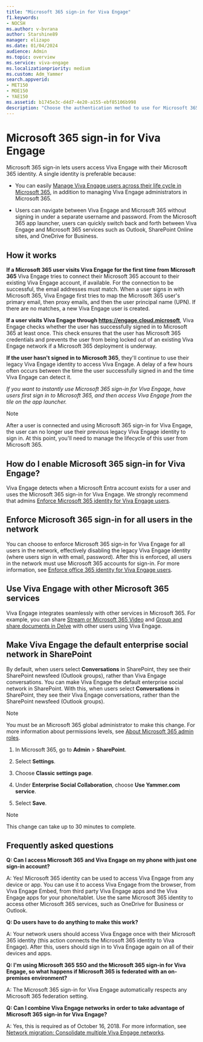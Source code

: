 ```yaml
---
title: "Microsoft 365 sign-in for Viva Engage"
f1.keywords:
- NOCSH
ms.author: v-bvrana
author: Starshine89
manager: elizapo
ms.date: 01/04/2024
audience: Admin
ms.topic: overview
ms.service: viva-engage
ms.localizationpriority: medium
ms.custom: Adm_Yammer
search.appverid:
- MET150
- MOE150
- YAE150
ms.assetid: b1745e3c-d4d7-4e20-a155-ebf85106b998
description: "Choose the authentication method to use for Microsoft 365 and Viva Engage: directory sync, single sign-on (SSO), or Microsoft 365 sign-in. Add Viva Engage to the Office 365 navigation bar."
---
```


# Microsoft 365 sign-in for Viva Engage

Microsoft 365 sign-in lets users access Viva Engage with their Microsoft 365 identity. A single identity is preferable because:
  
- You can easily [Manage Viva Engage users across their life cycle in Microsoft 365](manage-users-across-their-lifecycle.md), in addition to managing Viva Engage administrators in Microsoft 365.
    
- Users can navigate between Viva Engage and Microsoft 365 without signing in under a separate username and password. From the Microsoft 365 app launcher, users can quickly switch back and forth between Viva Engage and Microsoft 365 services such as Outlook, SharePoint Online sites, and OneDrive for Business.
  
## How it works

**If a Microsoft 365 user visits Viva Engage for the first time from Microsoft 365** Viva Engage tries to connect their Microsoft 365 account to their existing Viva Engage account, if available. For the connection to be successful, the email addresses must match. When a user signs in with Microsoft 365, Viva Engage first tries to map the Microsoft 365 user's primary email, then proxy emails, and then the user principal name (UPN). If there are no matches, a new Viva Engage user is created.
  
**If a user visits Viva Engage through https://engage.cloud.microsoft**, Viva Engage checks whether the user has successfully signed in to Microsoft 365 at least once. This check ensures that the user has Microsoft 365 credentials and prevents the user from being locked out of an existing Viva Engage network if a Microsoft 365 deployment is underway. 

**If the user hasn't signed in to Microsoft 365**, they'll continue to use their legacy Viva Engage identity to access Viva Engage. A delay of a few hours often occurs between the time the user successfully signed in and the time Viva Engage can detect it.

*If you want to instantly use Microsoft 365 sign-in for Viva Engage, have users first sign in to Microsoft 365, and then access Viva Engage from the tile on the app launcher.*
  
>[!NOTE]
> After a user is connected and using Microsoft 365 sign-in for Viva Engage, the user can no longer use their previous legacy Viva Engage identity to sign in. At this point, you'll need to manage the lifecycle of this user from Microsoft 365.
  
## How do I enable Microsoft 365 sign-in for Viva Engage?

Viva Engage detects when a Microsoft Entra account exists for a user and uses the Microsoft 365 sign-in for Viva Engage. We strongly recommend that admins [Enforce Microsoft 365 identity for Viva Engage users](../configure-your-viva-engage-network/enforce-office-365-identity.md).
  
## Enforce Microsoft 365 sign-in for all users in the network

You can choose to enforce Microsoft 365 sign-in for Viva Engage for all users in the network, effectively disabling the legacy Viva Engage identity (where users sign in with email, password). After this is enforced, all users in the network must use Microsoft 365 accounts for sign-in. For more information, see [Enforce office 365 identity for Viva Engage users](../configure-your-viva-engage-network/enforce-office-365-identity.md).
  
## Use Viva Engage with other Microsoft 365 services

Viva Engage integrates seamlessly with other services in Microsoft 365. For example, you can share [Stream or Microsoft 365 Video](https://techcommunity.microsoft.com/t5/microsoft-stream-blog/microsoft-stream-the-future-of-video-in-microsoft-365/ba-p/3969156) and [Group and share documents in Delve](https://support.microsoft.com/en-us/office/group-and-share-documents-in-delve-da0c5804-01ef-4edd-8b87-e576b19bef3e) with other users using Viva Engage. 
  
## Make Viva Engage the default enterprise social network in SharePoint

By default, when users select **Conversations** in SharePoint, they see their SharePoint newsfeed (Outlook groups), rather than Viva Engage conversations. You can make Viva Engage the default enterprise social network in SharePoint. With this, when users select **Conversations** in SharePoint, they see their Viva Engage conversations, rather than the SharePoint newsfeed (Outlook groups).
  
> [!NOTE]
> You must be an Microsoft 365 global administrator to make this change. For more information about permissions levels, see [About Microsoft 365 admin roles](/microsoft-365/admin/add-users/about-admin-roles). 
  
1. In Microsoft 365, go to **Admin** \> **SharePoint**.
    
2. Select **Settings**.

3. Choose **Classic settings page**.
    
4. Under **Enterprise Social Collaboration**, choose **Use Yammer.com service**.
  
5. Select **Save**.

  > [!NOTE]
  > This change can take up to 30 minutes to complete. 
  
## Frequently asked questions

**Q: Can I access Microsoft 365 and Viva Engage on my phone with just one sign-in account?**

A: Yes! Microsoft 365 identity can be used to access Viva Engage from any device or app. You can use it to access Viva Engage from the browser, from Viva Engage Embed, from third party Viva Engage apps and the Viva Engage apps for your phone/tablet. Use the same Microsoft 365 identity to access other Microsoft 365 services, such as OneDrive for Business or Outlook.

**Q: Do users have to do anything to make this work?**

A: Your network users should access Viva Engage once with their Microsoft 365 identity (this action connects the Microsoft 365 identity to Viva Engage). After this, users should sign in to Viva Engage again on all of their devices and apps.
    
**Q: I'm using Microsoft 365 SSO and the Microsoft 365 sign-in for Viva Engage, so what happens if Microsoft 365 is federated with an on-premises environment?**

A: The Microsoft 365 sign-in for Viva Engage automatically respects any Microsoft 365 federation setting.
    
**Q: Can I combine Viva Engage networks in order to take advantage of Microsoft 365 sign-in for Viva Engage?**

A: Yes, this is required as of October 16, 2018. For more information, see [Network migration: Consolidate multiple Viva Engage networks](../configure-your-viva-engage-network/consolidate-multiple-networks.md).
